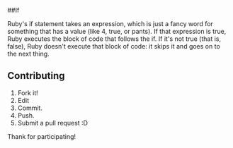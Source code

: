 ##If

Ruby's if statement takes an expression, which is just a fancy word for something that has a value (like 4, true, or pants). If that expression is true, Ruby executes the block of code that follows the if. If it's not true (that is, false), Ruby doesn't execute that block of code: it skips it and goes on to the next thing.




## Contributing

1. Fork it!
2. Edit
3. Commit.
4. Push.
5. Submit a pull request :D

Thank for participating!